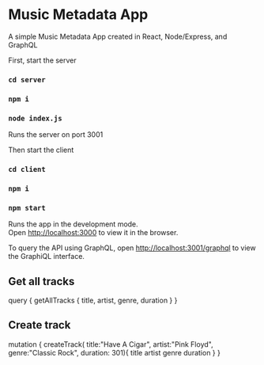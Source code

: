 # Music Metadata App

A simple Music Metadata App created in React, Node/Express, and GraphQL

First, start the server
### `cd server`
### `npm i`
### `node index.js`

Runs the server on port 3001

Then start the client
### `cd client`
### `npm i`
### `npm start`

Runs the app in the development mode.\
Open [http://localhost:3000](http://localhost:3000) to view it in the browser.

To query the API using GraphQL, open [http://localhost:3001/graphql](http://localhost:3001/graphql) to view the GraphiQL interface.

## Get all tracks
query {
  getAllTracks {
    title,
    artist,
    genre,
    duration
  }
}

## Create track
mutation {
  createTrack(
    title:"Have A Cigar", 
    artist:"Pink Floyd", 
    genre:"Classic Rock", 
    duration: 301){
    title
    artist
    genre
    duration
  }
}
